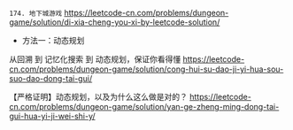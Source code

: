 
`174. 地下城游戏` https://leetcode-cn.com/problems/dungeon-game/solution/di-xia-cheng-you-xi-by-leetcode-solution/
- 方法一：动态规划

从回溯 到 记忆化搜索 到 动态规划，保证你看得懂 https://leetcode-cn.com/problems/dungeon-game/solution/cong-hui-su-dao-ji-yi-hua-sou-suo-dao-dong-tai-gui/

【严格证明】动态规划，以及为什么这么做是对的？ https://leetcode-cn.com/problems/dungeon-game/solution/yan-ge-zheng-ming-dong-tai-gui-hua-yi-ji-wei-shi-y/
